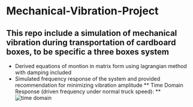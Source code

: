 # Mechanical-Vibration-Project
## This repo include a simulation of mechanical vibration during transportation of cardboard boxes, to be specific a three boxes system
* Derived equations of montion in matrix form using lagrangian method with damping included
* Simulated frequency response of the system and provided recommendation for minimizing vibration amplitude
** Time Domain Response (driven frequency under normal truck speed): **
![time domain]()

